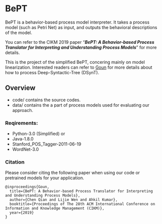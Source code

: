 # BePT

BePT is a behavior-based process model interpreter. It takes a process model (such as Petri Net) as input, and outputs the behavioral descriptions of the model.

You can refer to the CIKM 2019 paper “***BePT: A Behavior-based Process Translator for Interpreting and Understanding Process Models***” for more details.

This is the project of the simplified BePT, concering mainly on model linearization. Interested readers can refer to [Goun](https://github.com/qianc62/Goun "Goun") for more details about how to process Deep-Syntactic-Tree (DSynT).

## Overview

- code/ 
  contains the source codes.
- data/ 
  contains the a part of process models used for evaluating our approach.

### Reqirements:

* Python-3.0 (Simplified)
or
* Java-1.8.0 
* Stanford_POS_Tagger-2011-06-19
* WordNet-3.0

### Citation

Please consider citing the following paper when using our code or pretrained models for your application.

```
@inproceedings{Goun,
  title={BePT: A Behavior-based Process Translator for Interpreting and Understanding Process Models},
  author={Chen Qian and Lijie Wen and Ahkil Kumar},
  booktitle={Proceedings of The 28th ACM International Conference on Information and Knowledge Management (CIKM)},
  year={2019}
}
```

